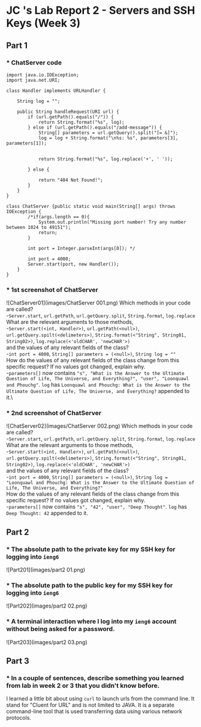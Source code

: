 # JC 's Lab Report 2 - Servers and SSH Keys (Week 3)

## Part 1
### * ChatServer code
```
import java.io.IOException;
import java.net.URI;

class Handler implements URLHandler {
   
    String log = "";

    public String handleRequest(URI url) {
        if (url.getPath().equals("/")) {
            return String.format("%s", log);
        } else if (url.getPath().equals("/add-message")) {
            String[] parameters = url.getQuery().split("[= &]");
            log = log + String.format("\n%s: %s", parameters[3], parameters[1]);
    
            
            return String.format("%s", log.replace('+', ' '));

        } else {
            
            return "404 Not Found!";
        }
    }
}

class ChatServer {public static void main(String[] args) throws IOException {
        /*if(args.length == 0){
            System.out.println("Missing port number! Try any number between 1024 to 49151");
            return;
        }

        int port = Integer.parseInt(args[0]); */

        int port = 4000;
        Server.start(port, new Handler());
    }
} 
```
### * 1st screenshot of ChatServer

 ![ChatServer01](images/ChatServer 001.png)
Which methods in your code are called?\
-`Server.start`, `url.getPath`, `url.getQuery.split`, `String.format`, `log.replace`\
What are the relevant arguments to those methods, \
-`Server.start(<int, Handler>)`, `url.getPath(<null>)`, `url.getQuery.spilt(<delimeters>)`, `String.format(<"String", String01, String02>)`, `log.replace(<'oldCHAR', 'newCHAR'>)`\
and the values of any relevant fields of the class?\
-`int port = 4000`, `String[] parameters = (<null>)`, `String log = ""` \
How do the values of any relevant fields of the class change from this specific request? If no values got changed, explain why.\
-`parameters[]` now contains `"s", "What is the Answer to the Ultimate Question of Life, The Universe, and Everything?", "user", "Loonquawl and Phouchg"`. `log` has `Loonquawl and Phouchg: What is the Answer to the Ultimate Question of Life, The Universe, and Everything?` appended to it.\
### * 2nd screenshot of ChatServer

 ![ChatServer02](images/ChatServer 002.png)
Which methods in your code are called?\
-`Server.start`, `url.getPath`, `url.getQuery.split`, `String.format`, `log.replace`\
What are the relevant arguments to those methods, \
-`Server.start(<int, Handler>)`, `url.getPath(<null>)`, `url.getQuery.spilt(<delimeters>)`, `String.format(<"String", String01, String02>)`, `log.replace(<'oldCHAR', 'newCHAR'>)`\
and the values of any relevant fields of the class?\
-`int port = 4000`, `String[] parameters = (<null>)`, `String log = "Loonquawl and Phouchg: What is the Answer to the Ultimate Question of Life, The Universe, and Everything?"`\
How do the values of any relevant fields of the class change from this specific request? If no values got changed, explain why.\
-`parameters[]` now contains `"s", "42", "user", "Deep Thought"`. `log` has `Deep Thought: 42` appended to it.
      
## Part 2
### * The absolute path to the private key for my SSH key for logging into `ieng6`
 ![Part201](images/part2 01.png)
### * The absolute path to the public key for my SSH key for logging into `ieng6`
 ![Part202](images/part2 02.png)
### * A terminal interaction where I log into my `ieng6` account without being asked for a password.
 ![Part203](images/part2 03.png)

## Part 3
### * In a couple of sentences, describe something you learned from lab in week 2 or 3 that you didn't know before.
I learned a little bit about using `curl` to launch urls from the command line. It stand for "Cluent for URL" and is not limited to JAVA. It is a separate command-line tool that is used transferring data using various network protocols.
